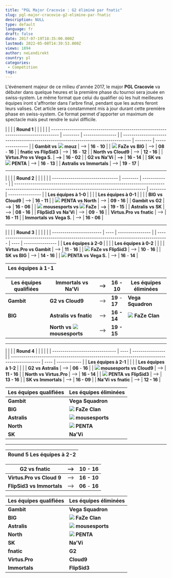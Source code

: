 ```yaml
---
title: "PGL Major Cracovie : G2 éliminé par fnatic"
slug: pgl-major-cracovie-g2-elimine-par-fnatic
description: NULL
type: default
language: fr
draft: false
date: 2017-07-19T18:35:00.000Z
lastmod: 2022-05-08T14:39:53.000Z
views: 1894
author: neLendirekt
country: pl
categories:
 - Compétition
tags:
---
```

L'événement majeur de ce milieu d'année 2017, le major **PGL Cracovie** va débuter dans quelque heures et la première phase du tournoi sera jouée en swiss-system. Le même format que celui du qualifier où les huit meilleures équipes iront s'affronter dans l'arbre final, pendant que les autres feront leurs valises. Cet article sera constamment mis à jour durant cette première phase en swiss-system. Ce format permet d'apporter un maximum de spectacle mais peut rendre le suivi difficile.

| |                                                                                  |          | **Round 1**      |  |                                                                                    |          |                  |
| ---------------------------------------------------------------------------------- | -------- | ---------------- |  | ---------------------------------------------------------------------------------- | -------- | ---------------- |
| **Gambit vs** ![](/storage/countries/flag/europe_flag_580d21b984714.gif) **mouz**  | \-->     | **16** \- **10** |  | ![](/storage/countries/flag/europe_flag_580d21b984714.gif) **FaZe** **vs** **BIG** | \-->     | **08** \- **16** |
| **fnatic** **vs** **FlipSid3**                                                     | \-->     | **16** \- **12** |  | **North** **vs** **Cloud9**                                                        | \-->     | **12 \- 16**     |
| **Virtus.Pro vs** **Vega S.**                                                      | **\-->** | **16 \- 02**     |  | **G2 vs** **Na'Vi**                                                                | **\-->** | **16 \- 14**     |
| **SK** **vs** ![](/storage/countries/flag/europe_flag_580d21b984714.gif) **PENTA** | \-->     | **16** \- **13** |  | **Astralis** **vs** **Immortals**                                                  | \-->     | **19** \- **17** |

---

| |                                |          | **Round 2**  |  |                                                                                                                                               |          |                  |
| -------------------------------- | -------- | ------------ |  | --------------------------------------------------------------------------------------------------------------------------------------------- | -------- | ---------------- |
| **Les équipes à 1-0**            |          |              |  | **Les équipes à 0-1**                                                                                                                         |          |                  |
| **BIG** **vs** **Cloud9**        | \-->     | **16 \- 11** |  | ![](/storage/countries/flag/europe_flag_580d21b984714.gif) **PENTA** **vs** **North**                                                         | \-->     | **09 \- 16**     |
| **Gambit vs** **G2**             | **\-->** | **16 \- 06** |  | **![](/storage/countries/flag/europe_flag_580d21b984714.gif) mousesports vs ![](/storage/countries/flag/europe_flag_580d21b984714.gif) FaZe** | **\-->** | **19 \- 15**     |
| **Astralis** **vs** **SK**       | \-->     | **08 \- 16** |  | **FlipSid3** **vs** **Na'Vi**                                                                                                                 | \-->     | **09** \- **16** |
| **Virtus.Pro** **vs** **fnatic** | \-->     | **16 \- 11** |  | **Immortals** **vs** **Vega S.**                                                                                                              | \-->     | **16 \- 06**     |

---

| |                        |      | **Round 3**      |  |                                                                                     |      |                  |
| ------------------------ | ---- | ---------------- |  | ----------------------------------------------------------------------------------- | ---- | ---------------- |
| **Les équipes à 2-0**    |      |                  |  | **Les équipes à 0-2**                                                               |      |                  |
| **Virtus.Pro vs Gambit** | \--> | **11** \- **16** |  | **![](/storage/countries/flag/europe_flag_580d21b984714.gif) FaZe vs FlipSid3**     | \--> | **10** \- **16** |
| **SK** **vs BIG**        | \--> | **14 \- 16**     |  | **![](/storage/countries/flag/europe_flag_580d21b984714.gif) PENTA vs** **Vega S.** | \--> | **16** \- **14** |

| **Les équipes à 1-1** |
| --------------------- |

| **Les équipes qualifiées**                                                             | **Immortals vs** **Na'Vi** | \-->         | **16 \- 10**     | **Les équipes éliminées**                                                |
| -------------------------------------------------------------------------------------- | -------------------------- | ------------ | ---------------- | ------------------------------------------------------------------------ |
| **Gambit**                                                                             | **G2 vs Cloud9**           | \-->         | **19** \- **17** | **Vega Squadron**                                                        |
| **BIG**                                                                                | **Astralis vs fnatic**     | \-->         | **16 \- 14**     | **![](/storage/countries/flag/europe_flag_580d21b984714.gif) FaZe Clan** |
| |  **North vs ![](/storage/countries/flag/europe_flag_580d21b984714.gif) mousesports** | \-->                       | **19 \- 15** |                  |                                                                          |

---

| |                               |      | **Round 4**      |  |                                                                                              |      |              |
| ------------------------------- | ---- | ---------------- |  | -------------------------------------------------------------------------------------------- | ---- | ------------ |
| **Les équipes à 2-1**           |      |                  |  | **Les équipes à 1-2**                                                                        |      |              |
| **G2** **vs Astralis**          | \--> | **06** \- **16** |  | **![](/storage/countries/flag/europe_flag_580d21b984714.gif) mousesports** **vs** **Cloud9** | \--> | **11 \- 16** |
| **North** **vs** **Virtus.Pro** | \--> | **16 \- 14**     |  | **![](/storage/countries/flag/europe_flag_580d21b984714.gif) PENTA** **vs** **FlipSid3**     | \--> | **13 \- 16** |
| **SK vs** **Immortals**         | \--> | **16 \- 09**     |  | **Na'Vi** **vs** **fnatic**                                                                  | \--> | **12 \- 16** |

| **Les équipes qualifiées** | **Les équipes éliminées**                                                  |
| -------------------------- | -------------------------------------------------------------------------- |
| **Gambit**                 | **Vega Squadron**                                                          |
| **BIG**                    | **![](/storage/countries/flag/europe_flag_580d21b984714.gif) FaZe Clan**   |
| **Astralis**               | **![](/storage/countries/flag/europe_flag_580d21b984714.gif) mousesports** |
| **North**                  | **![](/storage/countries/flag/europe_flag_580d21b984714.gif) PENTA**       |
| **SK**                     | **Na'Vi**                                                                  |

---

| **Round 5** **Les équipes à 2-2** |
| --------------------------------- |

| **G2 vs fnatic**          | \--> | **10 \- 16**     |
| ------------------------- | ---- | ---------------- |
| **Virtus.Pro vs Cloud 9** | \--> | **16 \- 10**     |
| **FlipSid3 vs Immortals** | \--> | **06** \- **16** |

| **Les équipes qualifiées** | **Les équipes éliminées**                                                  |
| -------------------------- | -------------------------------------------------------------------------- |
| **Gambit**                 | **Vega Squadron**                                                          |
| **BIG**                    | **![](/storage/countries/flag/europe_flag_580d21b984714.gif) FaZe Clan**   |
| **Astralis**               | **![](/storage/countries/flag/europe_flag_580d21b984714.gif) mousesports** |
| **North**                  | **![](/storage/countries/flag/europe_flag_580d21b984714.gif) PENTA**       |
| **SK**                     | **Na'Vi**                                                                  |
| **fnatic**                 | **G2**                                                                     |
| **Virtus.Pro**             | **Cloud9**                                                                 |
| **Immortals**              | **FlipSid3**                                                               |
